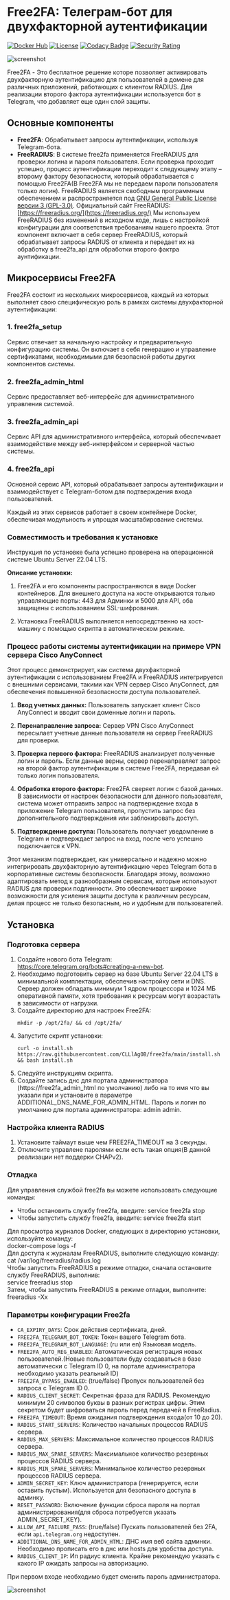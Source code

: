 # Free2FA: Телеграм-бот для двухфакторной аутентификации

[![Docker Hub](https://img.shields.io/docker/pulls/clllagob/free2fa.svg?style=flat-square)][Docker Hub]
[![License](https://img.shields.io/github/license/clllagob/free2fa.svg?style=flat-square)][License]
[![Codacy Badge](https://app.codacy.com/project/badge/Grade/5b38ed1f5983438693f7ab92724d1282)][Codacy Badge]
[![Security Rating](https://sonarcloud.io/api/project_badges/measure?project=CLLlAgOB_free2fa&metric=security_rating)][Security Rating]

[Docker Hub]:           https://hub.docker.com/r/clllagob/free2fa
[License]:              https://github.com/clllagob/free2fa/blob/master/LICENSE
[Codacy Badge]:         https://app.codacy.com/gh/CLLlAgOB/free2fa/dashboard?utm_source=gh&utm_medium=referral&utm_content=&utm_campaign=Badge_grade
[Security Rating]:  https://sonarcloud.io/summary/new_code?id=CLLlAgOB_free2fa

![screenshot](img/1-0.png)  

Free2FA - Это бесплатное решение которе позволяет активировать двухфакторную аутентификацию для пользователей в домене для различных приложений, работающих с клиентом RADIUS. Для реализации второго фактора аутентификации используется бот в Telegram, что добавляет еще один слой защиты.

## Основные компоненты

- **Free2FA**: Обрабатывает запросы аутентификации, используя Telegram-бота.
- **FreeRADIUS**: В системе free2fa применяется FreeRADIUS для проверки логина и пароля пользователя. Если проверка проходит успешно, процесс аутентификации переходит к следующему этапу – второму фактору безопасности, который обрабатывается с помощью Free2FA(В Free2FA мы не передаем пароли пользователя только логин). FreeRADIUS является свободным программным обеспечением 
и распространяется под [GNU General Public License версии 3 (GPL-3.0)](https://www.gnu.org/licenses/gpl-3.0.en.html).
Официальный сайт FreeRADIUS: [https://freeradius.org/](https://freeradius.org/)
Мы используем FreeRADIUS без изменений в исходном коде, лишь с настройкой конфигурации для соответствия требованиям нашего проекта.
Этот компонент включает в себя сервер FreeRADIUS, который обрабатывает запросы RADIUS от клиента и передает их на обработку в free2fa_api для обработки второго фактра аунтификации.

## Микросервисы Free2FA

Free2FA состоит из нескольких микросервисов, каждый из которых выполняет свою специфическую роль в рамках системы двухфакторной аутентификации:

### 1. free2fa_setup
Сервис отвечает за начальную настройку и предварительную конфигурацию системы. Он включает в себя генерацию и управление сертификатами, необходимыми для безопасной работы других компонентов системы.

### 2. free2fa_admin_html
Сервис предоставляет веб-интерфейс для административного управления системой.

### 3. free2fa_admin_api
Сервис API для административного интерфейса, который обеспечивает взаимодействие между веб-интерфейсом и серверной частью системы.

### 4. free2fa_api
Основной сервис API, который обрабатывает запросы аутентификации и взаимодействует с Telegram-ботом для подтверждения входа пользователей.


Каждый из этих сервисов работает в своем контейнере Docker, обеспечивая модульность и упрощая масштабирование системы. 

### Совместимость и требования к установке

Инструкция по установке была успешно проверена на операционной системе Ubuntu Server 22.04 LTS.

**Описание установки:**

1. Free2FA и его компоненты распространяются в виде Docker контейнеров. Для внешнего доступа на хосте открываются только управляющие порты: 443 для Админки и 5000 для API, оба защищены с использованием SSL-шифрования.

2. Установка FreeRADIUS выполняется непосредственно на хост-машину с помощью скрипта в автоматическом режиме. 

### Процесс работы системы аутентификации на примере VPN сервера Cisco AnyConnect

Этот процесс демонстрирует, как система двухфакторной аутентификации с использованием Free2FA и FreeRADIUS интегрируется с внешними сервисами, такими как VPN сервер Cisco AnyConnect, для обеспечения повышенной безопасности доступа пользователей.

1. **Ввод учетных данных:** Пользователь запускает клиент Cisco AnyConnect и вводит свои доменные логин и пароль.

2. **Перенаправление запроса:** Сервер VPN Cisco AnyConnect пересылает учетные данные пользователя на сервер FreeRADIUS для проверки.

3. **Проверка первого фактора:** FreeRADIUS анализирует полученные логин и пароль. Если данные верны, сервер перенаправляет запрос на второй фактор аутентификации в системе Free2FA, передавая ей только логин пользователя.

4. **Обработка второго фактора:** Free2FA сверяет логин с базой данных. В зависимости от настроек безопасности для данного пользователя, система может отправить запрос на подтверждение входа в приложение Telegram пользователя, пропустить запрос без дополнительного подтверждения или заблокировать доступ.

5. **Подтверждение доступа:** Пользователь получает уведомление в Telegram и подтверждает запрос на вход, после чего успешно подключается к VPN.

Этот механизм подтверждает, как универсально и надежно можно интегрировать двухфакторную аутентификацию через Telegram бота в корпоративные системы безопасности. Благодаря этому, возможно адаптировать метод к разнообразным сервисам, которые используют RADIUS для проверки подлинности. Это обеспечивает широкие возможности для усиления защиты доступа к различным ресурсам, делая процесс не только безопасным, но и удобным для пользователей.


## Установка

### Подготовка сервера

1. Создайте нового бота Telegram: https://core.telegram.org/bots#creating-a-new-bot.
2. Необходимо подготовить сервер на базе Ubuntu Server 22.04 LTS в минимальной комплектации, обеспечив настройку сети и DNS. Сервер должен обладать минимум 1 ядром процессора и 1024 МБ оперативной памяти, хотя требования к ресурсам могут возрастать в зависимости от нагрузки.
3. Создайте директорию для настроек Free2FA:
   ```
   mkdir -p /opt/2fa/ && cd /opt/2fa/
   ```
4. Запустите скрипт установки:
   ```
   curl -o install.sh https://raw.githubusercontent.com/CLLlAgOB/free2fa/main/install.sh && bash install.sh
   ```
5. Следуйте инструкциям скрипта.
6. Создайте запись днс для портала администратора (https://free2fa_admin_html по умолчанию) либо на то имя что вы указали при  и установите в параметре ADDITIONAL_DNS_NAME_FOR_ADMIN_HTML. Пароль и логин по умолчанию для портала администратора: admin admin.

### Настройка клиента RADIUS

1. Установите таймаут выше чем FREE2FA_TIMEOUT на 3 секунды.
2. Отключите управлене паролями если есть такая опция(В данной реализации нет поддерки CHAPv2).

### Отладка

Для управления службой free2fa вы можете использовать следующие команды:
- Чтобы остановить службу free2fa, введите: service free2fa stop
- Чтобы запустить службу free2fa, введите: service free2fa start  

Для просмотра журналов Docker, следующих в директорию установки, используйте команду:  
docker-compose logs -f  
Для доступа к журналам FreeRADIUS, выполните следующую команду:  
cat /var/log/freeradius/radius.log  
Чтобы запустить FreeRADIUS в режиме отладки, сначала остановите службу FreeRADIUS, выполнив:  
service freeradius stop  
Затем, чтобы запустить FreeRADIUS в режиме отладки, выполните:  
freeradius -Xx  

### Параметры конфигурации Free2fa

- `CA_EXPIRY_DAYS`: Срок действия сертификата, дней.
- `FREE2FA_TELEGRAM_BOT_TOKEN`: Токен вашего Telegram бота.
- `FREE2FA_TELEGRAM_BOT_LANGUAGE`: (ru или en) Языковая модель.
- `FREE2FA_AUTO_REG_ENABLED`: Автоматическая регистрация новых пользователей.(Новые пользователи буду создаваться в базе автоматически с Telegram ID 0, на портале администратора необходимо указать реальный ID)
- `FREE2FA_BYPASS_ENABLED`: (true/false) Пропуск пользователей без запроса с Telegram ID 0.
- `RADIUS_CLIENT_SECRET`: Секретная фраза для RADIUS. Рекомендую минимум 20 символов буквы в разных регистрах цифры. Этим секретом будет шифроваться пароль перед передачей в FreeRadius.
- `FREE2FA_TIMEOUT`: Время ожидания подтверждения входа(от 10 до 20).
- `RADIUS_START_SERVERS`: Количество начальных процессов RADIUS сервера.
- `RADIUS_MAX_SERVERS`: Максимальное количество процессов RADIUS сервера.
- `RADIUS_MAX_SPARE_SERVERS`: Максимальное количество резервных процессов RADIUS сервера.
- `RADIUS_MIN_SPARE_SERVERS`: Минимальное количество резервных процессов RADIUS сервера.
- `ADMIN_SECRET_KEY`: Ключ администратора (генерируется, если оставить пустым). Используется для безопасного доступа в админку.
- `RESET_PASSWORD`: Включение функции сброса пароля на портал администрирования(для сброса потребуется указать ADMIN_SECRET_KEY).
- `ALLOW_API_FAILURE_PASS`: (true/false) Пускать пользователей без 2FA, если `api.telegram.org` недоступен. 
- `ADDITIONAL_DNS_NAME_FOR_ADMIN_HTML`: ДНС имя веб сайта админки. Необходимо прописать его в днс или hosts для удобства доступа.
- `RADIUS_CLIENT_IP`: Ип радиус клиента. Крайне рекомендую указать с какого IP ожидать запросы на авторизацию.



При первом входе необходимо будет сменить пароль администратора.

![screenshot](img/1-2.png)